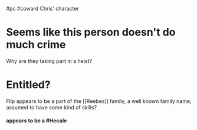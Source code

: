 #pc #coward
Chris' character

# Seems like this person doesn't do much crime
Why are they taking part in a heist?

# Entitled?
Flip appears to be a part of the [[Reebes]] family, a well known family name, assumed to have some kind of skills?



#### appears to be a #Hecale 
